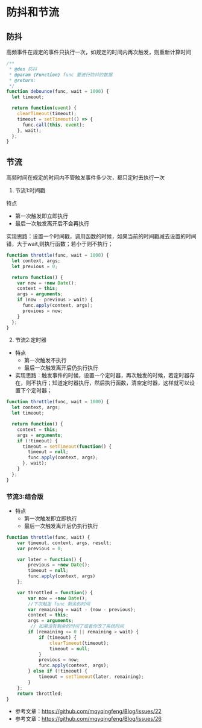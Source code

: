 # 防抖和节流


## 防抖
高频事件在规定的事件只执行一次，如规定的时间内再次触发，则重新计算时间



```javascript
/**
 * @des 防抖
 * @param {Function} func 要进行防抖的数据
 * @return:
 */
function debounce(func, wait = 1000) {
  let timeout;

  return function(event) {
    clearTimeout(timeout);
    timeout = setTimeout(() => {
      func.call(this, event);
    }, wait);
  };
}
```




## 节流

高频时间在规定的时间内不管触发事件多少次，都只定时去执行一次

1. 节流1:时间戳

特点
  - 第一次触发即立即执行
  - 最后一次触发离开后不会再执行

实现思路：设置一个时间戳，调用函数的时候，如果当前的时间戳减去设置的时间错，大于wait,则执行函数；若小于则不执行；

```javascript
function throttle(func, wait = 1000) {
  let context, args;
  let previous = 0;

  return function() {
    var now = +new Date();
    context = this;
    args = arguments;
    if (now - previous > wait) {
      func.apply(context, args);
      previous = now;
    }
  };
}
```

2. 节流2:定时器
- 特点
  - 第一次触发不执行
  - 最后一次触发离开后仍执行执行
- 实现思路：触发事件的时候，设置一个定时器，再次触发的时候，若定时器存在，则不执行；知道定时器执行，然后执行函数，清空定时器，这样就可以设置下个定时器；

```javascript
function throttle(func, wait = 1000) {
  let context, args;
  let timeout;

  return function() {
    context = this;
    args = arguments;
    if (!timeout) {
      timeout = setTimeout(function() {
        timeout = null;
        func.apply(context, args);
      }, wait);
    }
  };
}
```

### 节流3:结合版
- 特点
  - 第一次触发即立即执行
  - 最后一次触发离开后仍执行执行

```javascript
function throttle(func, wait) {
    var timeout, context, args, result;
    var previous = 0;

    var later = function() {
        previous = +new Date();
        timeout = null;
        func.apply(context, args)
    };

    var throttled = function() {
        var now = +new Date();
        //下次触发 func 剩余的时间
        var remaining = wait - (now - previous);
        context = this;
        args = arguments;
         // 如果没有剩余的时间了或者你改了系统时间
        if (remaining <= 0 || remaining > wait) {
            if (timeout) {
                clearTimeout(timeout);
                timeout = null;
            }
            previous = now;
            func.apply(context, args);
        } else if (!timeout) {
            timeout = setTimeout(later, remaining);
        }
    };
    return throttled;
}
```

- 参考文章：https://github.com/mqyqingfeng/Blog/issues/22
- 参考文章：https://github.com/mqyqingfeng/Blog/issues/26
